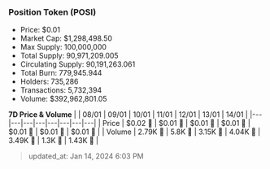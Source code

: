 
  ### Position Token (POSI)
  - Price: $0.01
  - Market Cap: $1,298,498.50
  - Max Supply: 100,000,000
  - Total Supply: 90,971,209.005
  - Circulating Supply: 90,191,263.061
  - Total Burn: 779,945.944
  - Holders: 735,286
  - Transactions: 5,732,394
  - Volume: $392,962,801.05

  **7D Price & Volume**
  | | 08&#x2F;01 | 09&#x2F;01 | 10&#x2F;01 | 11&#x2F;01 | 12&#x2F;01 | 13&#x2F;01 | 14&#x2F;01 |
  |---|---|---|---|---|---|---|---|
  | Price | $0.02 🔻 | $0.01 🔻 | $0.01 🚀 | $0.01 🔻 | $0.01 🔻 | $0.01 🔻 | $0.01 🔻 |
  | Volume | 2.79K 🔻 | 5.8K 🚀 | 3.15K 🔻 | 4.04K 🚀 | 3.49K 🔻 | 1.3K 🔻 | 1.43K 🚀 |

  > updated_at: Jan 14, 2024 6:03 PM
